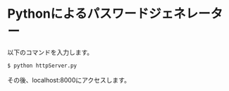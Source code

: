# Pythonによるパスワードジェネレーター

以下のコマンドを入力します。

```sh
$ python httpServer.py
```

その後、localhost:8000にアクセスします。
